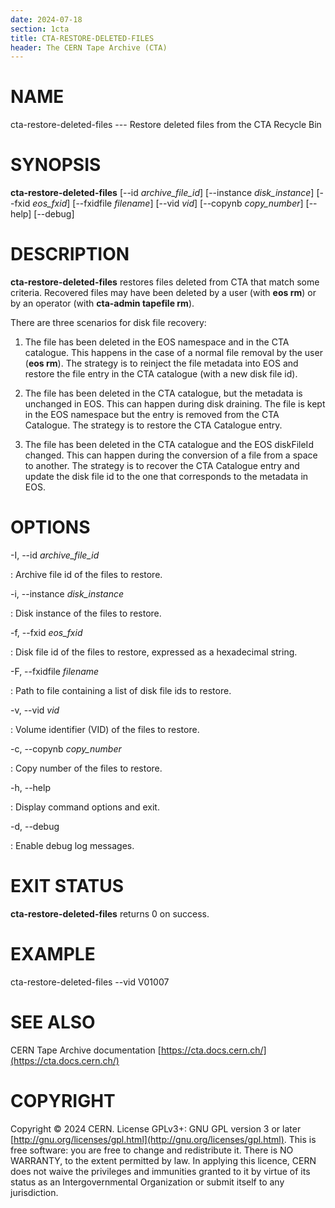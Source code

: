 ```yaml
---
date: 2024-07-18
section: 1cta
title: CTA-RESTORE-DELETED-FILES
header: The CERN Tape Archive (CTA)
---
```

<!---
SPDX-FileCopyrightText: 2020 CERN
SPDX-License-Identifier: GPL-3.0-or-later
--->

# NAME

cta-restore-deleted-files --- Restore deleted files from the CTA Recycle Bin

# SYNOPSIS

**cta-restore-deleted-files** \[\--id *archive_file_id*] \[\--instance *disk_instance*] \[\--fxid *eos_fxid*]
\[\--fxidfile *filename*] \[\--vid *vid*] \[\--copynb *copy_number*] \[\--help] \[\--debug]

# DESCRIPTION

**cta-restore-deleted-files** restores files deleted from CTA that match
some criteria. Recovered files may have been deleted by a user (with
**eos rm**) or by an operator (with **cta-admin tapefile rm**).

There are three scenarios for disk file recovery:

1.  The file has been deleted in the EOS namespace and in the CTA
    catalogue. This happens in the case of a normal file removal by the
    user (**eos rm**). The strategy is to reinject the file metadata
    into EOS and restore the file entry in the CTA catalogue (with a new
    disk file id).

2.  The file has been deleted in the CTA catalogue, but the metadata is
    unchanged in EOS. This can happen during disk draining. The file is
    kept in the EOS namespace but the entry is removed from the CTA
    Catalogue. The strategy is to restore the CTA Catalogue entry.

3.  The file has been deleted in the CTA catalogue and the EOS
    diskFileId changed. This can happen during the conversion of a file
    from a space to another. The strategy is to recover the CTA
    Catalogue entry and update the disk file id to the one that
    corresponds to the metadata in EOS.

# OPTIONS

-I, \--id *archive_file_id*

:   Archive file id of the files to restore.

-i, \--instance *disk_instance*

:   Disk instance of the files to restore.

-f, \--fxid *eos_fxid*

:   Disk file id of the files to restore, expressed as a hexadecimal
    string.

-F, \--fxidfile *filename*

:   Path to file containing a list of disk file ids to restore.

-v, \--vid *vid*

:   Volume identifier (VID) of the files to restore.

-c, \--copynb *copy_number*

:   Copy number of the files to restore.

-h, \--help

:   Display command options and exit.

-d, \--debug

:   Enable debug log messages.

# EXIT STATUS

**cta-restore-deleted-files** returns 0 on success.

# EXAMPLE

cta-restore-deleted-files \--vid V01007

# SEE ALSO

CERN Tape Archive documentation [https://cta.docs.cern.ch/](https://cta.docs.cern.ch/)

# COPYRIGHT

Copyright © 2024 CERN. License GPLv3+: GNU GPL version 3 or later [http://gnu.org/licenses/gpl.html](http://gnu.org/licenses/gpl.html).
This is free software: you are free to change and redistribute it. There is NO WARRANTY, to the extent permitted by law.
In applying this licence, CERN does not waive the privileges and immunities granted to it by virtue of its status as an
Intergovernmental Organization or submit itself to any jurisdiction.

